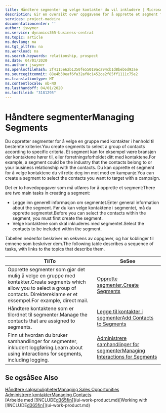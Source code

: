 ```yaml
---
title: Håndtere segmenter og velge kontakter du vil inkludere | Microsoft-dokumentasjon
description: Gir en oversikt over oppgavene for å opprette et segment for å velge en gruppe med kontakter i samsvar med bestemte kriterier, for eksempel kontakter i en bestemt bransje du vil ha som målgruppe.
services: project-madeira
documentationcenter: ''
author: jswymer
ms.service: dynamics365-business-central
ms.topic: article
ms.devlang: na
ms.tgt_pltfrm: na
ms.workload: na
ms.search.keywords: relationship, prospect
ms.date: 04/01/2020
ms.author: jswymer
ms.openlocfilehash: 2f4115e62b1350fe55019aca94cb1d8beb6d93ae
ms.sourcegitcommit: 88e4b30eaf6fa32af0c1452ce2f85ff1111c75e2
ms.translationtype: HT
ms.contentlocale: nb-NO
ms.lasthandoff: 04/01/2020
ms.locfileid: "3181295"
---
```

# <a name="managing-segments"></a><span data-ttu-id="fb487-103">Håndtere segmenter</span><span class="sxs-lookup"><span data-stu-id="fb487-103">Managing Segments</span></span>
<span data-ttu-id="fb487-104">Du oppretter segmenter for å velge en gruppe med kontakter i henhold til bestemte kriterier.</span><span class="sxs-lookup"><span data-stu-id="fb487-104">You create segments to select a group of contacts according to specific criteria.</span></span> <span data-ttu-id="fb487-105">Et segment kan for eksempel være bransjen der kontaktene hører til, eller forretningsforholdet ditt med kontaktene.</span><span class="sxs-lookup"><span data-stu-id="fb487-105">For example, a segment could be the industry that the contacts belong to or your business relationship with the contacts.</span></span> <span data-ttu-id="fb487-106">Du kan opprette et segment for å velge kontaktene du vil rette deg inn mot med en kampanje.</span><span class="sxs-lookup"><span data-stu-id="fb487-106">You can create a segment to select the contacts you want to target with a campaign.</span></span>

<span data-ttu-id="fb487-107">Det er to hovedoppgaver som må utføres for å opprette et segment:</span><span class="sxs-lookup"><span data-stu-id="fb487-107">There are two main tasks in creating a segment:</span></span>

* <span data-ttu-id="fb487-108">Legge inn generell informasjon om segmentet.</span><span class="sxs-lookup"><span data-stu-id="fb487-108">Enter general information about the segment.</span></span> <span data-ttu-id="fb487-109">Før du kan velge kontaktene i segmentet, må du opprette segmentet.</span><span class="sxs-lookup"><span data-stu-id="fb487-109">Before you can select the contacts within the segment, you must first create the segment.</span></span>
* <span data-ttu-id="fb487-110">Velge kontaktene som skal inkluderes med segmentet.</span><span class="sxs-lookup"><span data-stu-id="fb487-110">Select the contacts to be included within the segment.</span></span>

<span data-ttu-id="fb487-111">Tabellen nedenfor beskriver en sekvens av oppgaver, og har koblinger til emnene som beskriver dem.</span><span class="sxs-lookup"><span data-stu-id="fb487-111">The following table describes a sequence of tasks, with links to the topics that describe them.</span></span>

| <span data-ttu-id="fb487-112">Til</span><span class="sxs-lookup"><span data-stu-id="fb487-112">To</span></span> | <span data-ttu-id="fb487-113">Se</span><span class="sxs-lookup"><span data-stu-id="fb487-113">See</span></span> |
| --- | --- |
| <span data-ttu-id="fb487-114">Opprette segmenter som gjør det mulig å velge en gruppe med kontakter.</span><span class="sxs-lookup"><span data-stu-id="fb487-114">Create segments which allow you to select a group of contacts.</span></span> <span data-ttu-id="fb487-115">Direktereklame er et eksempel.</span><span class="sxs-lookup"><span data-stu-id="fb487-115">For example, direct mail.</span></span> |[<span data-ttu-id="fb487-116">Opprette segmenter.</span><span class="sxs-lookup"><span data-stu-id="fb487-116">Create Segments</span></span>](marketing-how-create-segment.md) |
| <span data-ttu-id="fb487-117">Håndtere kontaktene som er tilordnet til segmenter.</span><span class="sxs-lookup"><span data-stu-id="fb487-117">Manage the contacts that are assigned to segments.</span></span> |[<span data-ttu-id="fb487-118">Legge til kontakter i segmenter</span><span class="sxs-lookup"><span data-stu-id="fb487-118">Add Contacts to Segments</span></span>](marketing-add-contact-segment.md) |
| <span data-ttu-id="fb487-119">Finn ut hvordan du bruker samhandlinger for segmenter, inkludert loggføring.</span><span class="sxs-lookup"><span data-stu-id="fb487-119">Learn about using interactions for segments, including logging.</span></span> |[<span data-ttu-id="fb487-120">Administrere samhandlinger for segmenter</span><span class="sxs-lookup"><span data-stu-id="fb487-120">Managing Interactions for Segments</span></span>](marketing-interaction-segments.md) |

## <a name="see-also"></a><span data-ttu-id="fb487-121">Se også</span><span class="sxs-lookup"><span data-stu-id="fb487-121">See Also</span></span>
[<span data-ttu-id="fb487-122">Håndtere salgsmuligheter</span><span class="sxs-lookup"><span data-stu-id="fb487-122">Managing Sales Opportunities</span></span>](marketing-manage-sales-opportunities.md)  
[<span data-ttu-id="fb487-123">Administrere kontakter</span><span class="sxs-lookup"><span data-stu-id="fb487-123">Managing Contacts</span></span>](marketing-contacts.md)  
<span data-ttu-id="fb487-124">[Arbeide med [!INCLUDE[d365fin](includes/d365fin_md.md)]](ui-work-product.md)</span><span class="sxs-lookup"><span data-stu-id="fb487-124">[Working with [!INCLUDE[d365fin](includes/d365fin_md.md)]](ui-work-product.md)</span></span>

